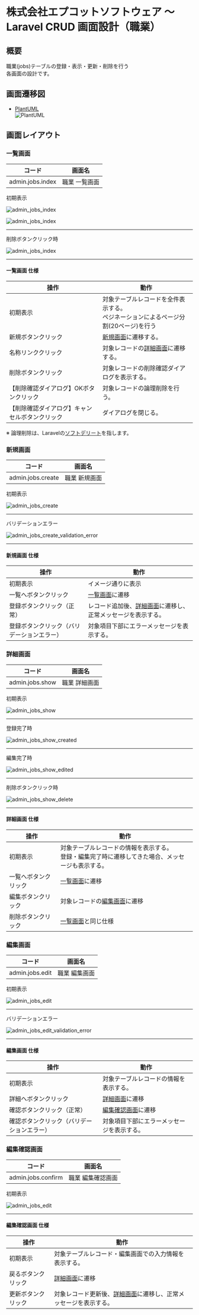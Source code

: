 # 株式会社エプコットソフトウェア ～ Laravel CRUD 画面設計（職業）

## 概要

職業(jobs)テーブルの登録・表示・更新・削除を行う  
各画面の設計です。

## 画面遷移図

- [PlantUML](https://www.plantuml.com/plantuml/umla/TL91Im915Bw_Np7OBH0yxo4yHD1lY0xYZhYWkx8xKX91kH0KMHqYCkiYfIL4aeAHGJzcozqzzHTwpdDis2KFRtpVlFUzxtkpUKyKN56lLg1icPpnQaqqcCczeclLXENOWFU2i-XmCdjuPdkmo3DVRmTHhnzUJkExReOLF6RP9jy56OtPrJ3gdGV-RT3y3FoHGg_Fml7mv-DcSps9V5-qmlumXHwVnEtxFnerc-WpR3xM4uxBsSe6_dAvH8MchkXol00wZB0zZKzVqyJHqmWdQsrUsTc1UJ32oMFSELgs4FYlmCuO5KY6Uir4I0bK1TGe2t3NmdKQoGgQfqdXfYLW7eom-nuDMkcfXEkc7RjakLLOd0R9qXgtLhTPDhkclnt3bBQaSWIaMKQF53HV0dyG-3x-KIKLNX9Ojh02ojAIcGWnf-S26ObPBPXf_IfVMiOaQKPsqtA13WGa6-n3djicVjA_)  
  ![PlantUML](./images/screen-transition-diagrams.svg)  

## 画面レイアウト

### 一覧画面

| コード | 画面名 |
| --- | --- |
| admin.jobs.index | 職業 一覧画面 |

初期表示

![admin_jobs_index](./images/admin_jobs_index.png)  

![admin_jobs_index](./images/admin_jobs_index_pagination.png)  

---

削除ボタンクリック時

![admin_jobs_index](./images/admin_jobs_index_delete.png)  

---

#### 一覧画面 仕様

| 操作 | 動作 |
| --- | --- |
| 初期表示 | 対象テーブルレコードを全件表示する。<br>ペジネーションによるページ分割(20ページ)を行う |
| 新規ボタンクリック | [新規画面](#新規画面)に遷移する。 |
| 名称リンククリック | 対象レコードの[詳細画面](#詳細画面)に遷移する。 |
| 削除ボタンクリック | 対象レコードの削除確認ダイアログを表示する。 |
| 【削除確認ダイアログ】OKボタンクリック | 対象レコードの論理削除を行う。 |
| 【削除確認ダイアログ】キャンセルボタンクリック | ダイアログを閉じる。 |

※ 論理削除は、Laravelの[ソフトデリート](https://readouble.com/laravel/9.x/ja/eloquent.html#soft-deleting)を指します。

### 新規画面

| コード | 画面名 |
| --- | --- |
| admin.jobs.create | 職業 新規画面 |

初期表示

![admin_jobs_create](./images/admin_jobs_create.png)  

---

バリデーションエラー

![admin_jobs_create_validation_error](./images/admin_jobs_create_validation_error.png)  

---

#### 新規画面 仕様

| 操作 | 動作 |
| --- | --- |
| 初期表示 | イメージ通りに表示 |
| 一覧へボタンクリック | [一覧画面](#一覧画面)に遷移 |
| 登録ボタンクリック（正常） | レコード追加後、[詳細画面](#詳細画面)に遷移し、正常メッセージを表示する。 |
| 登録ボタンクリック（バリデーションエラー） | 対象項目下部にエラーメッセージを表示する。 |

### 詳細画面

| コード | 画面名 |
| --- | --- |
| admin.jobs.show | 職業 詳細画面 |

初期表示

![admin_jobs_show](./images/admin_jobs_show.png)  

---

登録完了時

![admin_jobs_show_created](./images/admin_jobs_show_created.png)  

---

編集完了時

![admin_jobs_show_edited](./images/admin_jobs_show_edited.png)  

---

削除ボタンクリック時

![admin_jobs_show_delete](./images/admin_jobs_show_delete.png)  

---

#### 詳細画面 仕様

| 操作 | 動作 |
| --- | --- |
| 初期表示 | 対象テーブルレコードの情報を表示する。<br>登録・編集完了時に遷移してきた場合、メッセージも表示する。 |
| 一覧へボタンクリック | [一覧画面](#一覧画面)に遷移 |
| 編集ボタンクリック | 対象レコードの[編集画面](#編集画面)に遷移 |
| 削除ボタンクリック | [一覧画面](#一覧画面)と同じ仕様 |

### 編集画面

| コード | 画面名 |
| --- | --- |
| admin.jobs.edit | 職業 編集画面 |

初期表示

![admin_jobs_edit](./images/admin_jobs_edit.png)  

---

バリデーションエラー

![admin_jobs_edit_validation_error](./images/admin_jobs_edit_validation_error.png)  

---

#### 編集画面 仕様

| 操作 | 動作 |
| --- | --- |
| 初期表示 | 対象テーブルレコードの情報を表示する。 |
| 詳細へボタンクリック | [詳細画面](#詳細画面)に遷移 |
| 確認ボタンクリック（正常） | [編集確認画面](#編集確認画面)に遷移 |
| 確認ボタンクリック（バリデーションエラー） | 対象項目下部にエラーメッセージを表示する。 |

### 編集確認画面

| コード | 画面名 |
| --- | --- |
| admin.jobs.confirm | 職業 編集確認画面 |

初期表示

![admin_jobs_edit](./images/admin_jobs_confirm.png)  

---

#### 編集確認画面 仕様

| 操作 | 動作 |
| --- | --- |
| 初期表示 | 対象テーブルレコード・編集画面での入力情報を表示する。 |
| 戻るボタンクリック | [詳細画面](#詳細画面)に遷移 |
| 更新ボタンクリック | 対象レコード更新後、[詳細画面](#詳細画面)に遷移し、正常メッセージを表示する。 |
